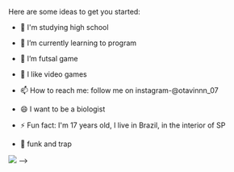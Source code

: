 Here are some ideas to get you started:

- 🔭 I'm studying high school

- 🌱 I’m currently learning to program 

- 🤔 I’m futsal game

- 💬 I like video games

- 📫 How to reach me: follow me on instagram-@otavinnn_07

- 😄 I want to be a biologist

- ⚡ Fun fact: I'm 17 years old, I live in Brazil, in the interior of SP

- 🎵 funk and trap

![](https://media1.tenor.com/m/rzQ8Rh7txecAAAAC/hello-eleni.gif)
-->
